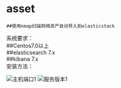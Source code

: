 # asset
    ##使用nmap扫描网络资产自动导入到elasticstack
系统要求：  
    ##Centos7.0以上  
    ##elasticsearch 7.x  
    ##kibana 7.x  
安装方法：

![主机端口1](https://github.com/netsecli/asset/blob/master/%E4%B8%BB%E6%9C%BA%E7%AB%AF%E5%8F%A3.png)
![服务版本1](https://github.com/netsecli/asset/blob/master/%E6%9C%8D%E5%8A%A1%E7%89%88%E6%9C%AC.png)


